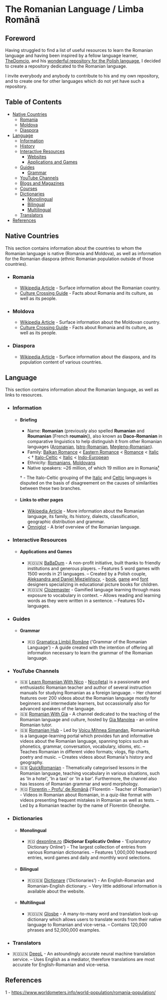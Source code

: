 # The Romanian Language / Limba Română

## Foreword

Having struggled to find a list of useful resources to learn the Romanian language and having been inspired by a fellow language learner, [TheDomcio](https://github.com/TheDomcio), and his [wonderful repository for the Polish language](https://github.com/TheDomcio/WonderfulPolishLanguage), I decided to create a repository dedicated to the Romanian language.

I invite everybody and anybody to contribute to his and my own repository, and to create one for other languages which do not yet have such a repository.

## Table of Contents

<!--This section needs a description.-->

- [Native Countries](#native-countries)
  - [Romania](#romania)
  - [Moldova](#moldova)
  - [Diaspora](#diaspora)
- [Language](#language)
  - [Information](#information)
  - [History](#history)
  - [Interactive Resources](#interactive-resources)
    - [Websites](#websites)
    - [Applications and Games](#applications-and-games)
  - [Guides](#guides)
    - [Grammar](#grammar)
  - [YouTube Channels](#youtube-channels)
  - [Blogs and Magazines](#blogs-and-magazines)
  - [Courses](#courses)
  - [Dictionaries](#dictionaries)
    - [Monolingual](#monolingual)
    - [Bilingual](#bilingual)
    - [Multilingual](#multilingual)
  - [Translators](#translators)
- [References](#references)

## Native Countries

This section contains information about the countries to whom the Romanian language is native (Romania and Moldova), as well as information for the Romanian diaspora (ethnic Romanian population outside of those countries).

- ### Romania

  - [Wikipedia Article](https://en.wikipedia.org/wiki/Romania) - Surface information about the Romanian country.
  - [Culture Crossing Guide](http://guide.culturecrossing.net/basics_business_student.php?id=170) - Facts about Romania and its culture, as well as its people.

- ### Moldova

  - [Wikipedia Article](https://en.wikipedia.org/wiki/Moldova) - Surface information about the Moldovan country.
  - [Culture Crossing Guide](http://guide.culturecrossing.net/basics_business_student.php?id=136) - Facts about Romania and its culture, as well as its people.

- ### Diaspora

  - [Wikipedia Article](https://en.wikipedia.org/wiki/Romanian_diaspora) - Surface information about the diaspora, and its population content of various countries.

## Language

This section contains information about the Romanian language, as well as links to resources.

- ### Information

  - #### Briefing

    - Name: **Romanian** (previously also spelled **Rumanian** and **Roumanian** \[French **roumain**\]), also known as **Daco-Romanian** in comparative linguistics to help distinguish it from other Romanian languages ([Aromanian](https://en.wikipedia.org/wiki/Aromanian_language), [Istro-Romanian](https://en.wikipedia.org/wiki/Istro-Romanian_language), [Megleno-Romanian](https://en.wikipedia.org/wiki/Megleno-Romanian_language)).
    - Family: [Balkan Romance](https://en.wikipedia.org/wiki/Balkan_Romance_languages) < [Eastern Romance](https://en.wikipedia.org/wiki/Eastern_Romance_languages) < [Romance](https://en.wikipedia.org/wiki/Romance_languages) < [Italic](https://en.wikipedia.org/wiki/Italic_languages) < † [Italo-Celtic](https://en.wikipedia.org/wiki/Italo-Celtic) < [Italic](https://en.wikipedia.org/wiki/Italic_languages) < [Indo-European](https://en.wikipedia.org/wiki/Indo-European_languages)
    - Ethnicity: [Romanians](https://en.wikipedia.org/wiki/Romanians), [Moldovans](https://en.wikipedia.org/wiki/Moldovans)
    - Native speakers: ~26 million, of which 19 million are in Romania[**¹**](#references)

    † - The Italo-Celtic grouping of the [Italic](https://en.wikipedia.org/wiki/Italic_languages) and [Celtic](https://en.wikipedia.org/wiki/Celtic_languages) languages is disputed on the basis of disagreement on the causes of similarities between these two branches.

  - #### Links to other pages

    - [Wikipedia Article](https://en.wikipedia.org/wiki/Romanian_language) - More information about the Romanian language, its family, its history, dialects, classification, geographic distribution and grammar.
    - [Omniglot](https://omniglot.com/writing/romanian.htm) - A brief overview of the Romanian language.

- ### Interactive Resources

  <!--This section needs a description.-->

  - #### Applications and Games

    - 🇷🇴🇺🇳 [BaBaDum](https://babadum.com/) - A non-profit initiative, built thanks to friendly institutions and generous players. – Features 5 word games with 1500 words in 21 languages. – Created by a Polish couple, [Aleksandra and Daniel Miezielińscy](https://oladaniel.com/about), - [book](https://oladaniel.com/books), [game](https://oladaniel.com/games-and-stuff) and [font](https://oladaniel.com/fonts) designers specializing in educational picture books for children.
    - 🇷🇴🇺🇳 [Clozemaster](https://www.clozemaster.com/) - Gamified language learning through mass exposure to vocabulary in context. – Allows reading and learning words as they were written in a sentence. – Features 50+ languages.

- ### Guides

  <!--This section needs a description.-->

  - #### Grammar

    - 🇷🇴 [Gramatica Limbii Române](https://gramaticalimbiiromane.ro/) ('Grammar of the Romanian Language') - A guide created with the intention of offering all information necessary to learn the grammar of the Romanian language. 

- ### YouTube Channels

  <!--This section needs a description.-->

  - 🇬🇧 [Learn Romanian With Nico](https://www.youtube.com/c/LearnRomanianWithNico) - [Nico(leta)](https://learnromanianwithnico.com/index.php/about/) is a passionate and enthusiastic Romanian teacher and author of several instruction manuals for studying Romanian as a foreign language. – Her channel features over 200 videos about the Romanian language mostly for beginners and intermediate learners, but occassionally also for advanced speakers of the language.
  - 🇬🇧 [Romanian With Gia](https://www.youtube.com/c/RomanianWithGia) - A channel dedicated to the teaching of the Romanian language and culture, hosted by [Gia Manolea](https://www.instagram.com/RomanianWithGia/) - an online Romanian tutor.
  - 🇬🇧 [Romanian Hub](https://www.youtube.com/c/RomanianHub) - Led by [Voicu Mihnea Simandan](https://www.amazon.com/Voicu-Mihnea-Simandan/e/B00BXG95N8), RomanianHub is a language-learning portal which provides fun and informative videos about the Romanian language, spanning topics such as phonetics, grammar, conversation, vocabulary, idioms, etc. – Teaches Romanian in different video formats; vlogs, flip charts, poetry and music. – Creates videos about Romania's history and geography.
  - 🇬🇧 [QuickRomanian](https://www.youtube.com/user/QuickRomanian/videos) - Thematically categorised lessons in the Romanian language, teaching vocabulary in various situations, such as 'In a hotel', 'In a taxi' or 'In a bar'. Furthermore, the channel also has lessons of Romanian grammar and word morphology.
  - 🇷🇴 [Florentin - Profu' de Română](https://www.youtube.com/channel/UCP49mMjJKSOx-xYMhFuLUkA/about) ('Florentin - Teacher of Romanian') - Videos in Romanian about Romanian, in a quiz-like format with videos presenting frequent mistakes in Romanian as well as tests. – Led by a Romanian teacher by the name of Florentin Gheorghe.

- ### Dictionaries

  <!--This section needs a description.-->

  - #### Monolingual

    - 🇷🇴 [dexonline.ro](https://dexonline.ro/) (**Dicționar Explicativ Online** - 'Explanatory Dictionary Online') - The largest collection of entries from various Romanian dictionaries. – Features 1,000,000 headword entries, word games and daily and monthly word selections.

  - #### Bilingual

    - 🇷🇴🇬🇧 [Dicționare](http://dictionare.com/) ('Dictionaries') - An English-Romanian and Romanian-English dictionary. – Very little additional information is available about the website.

  - #### Multilingual

    - 🇷🇴🇺🇳 [Glosbe](https://glosbe.com/en/ro) - A many-to-many word and translation look-up dictionary which allows users to translate words from their native language to Romanian and vice-versa. – Contains 120,000 phrases and 52,000,000 examples. 

- ### Translators

<!--This section needs a description.-->

  - 🇷🇴🇺🇳 [DeepL](https://www.deepl.com/translator) - An astoundingly accurate neural machine translation service. – Uses English as a mediator, therefore translations are most accurate for English-Romanian and vice-versa.

## References

<!--This section needs a description.-->

1 - https://www.worldometers.info/world-population/romania-population/
